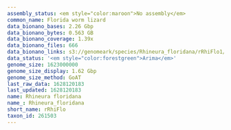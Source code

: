 ```yaml
---
assembly_status: <em style="color:maroon">No assembly</em>
common_name: Florida worm lizard
data_bionano_bases: 2.26 Gbp
data_bionano_bytes: 0.563 GB
data_bionano_coverage: 1.39x
data_bionano_files: 666
data_bionano_links: s3://genomeark/species/Rhineura_floridana/rRhiFlo1/genomic_data/bionano/<br>
data_status: '<em style="color:forestgreen">Arima</em>'
genome_size: 1623000000
genome_size_display: 1.62 Gbp
genome_size_method: GoAT
last_raw_data: 1628120183
last_updated: 1628120183
name: Rhineura floridana
name_: Rhineura_floridana
short_name: rRhiFlo
taxon_id: 261503
---
```

